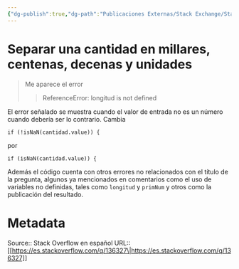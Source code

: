 ```yaml
---
{"dg-publish":true,"dg-path":"Publicaciones Externas/Stack Exchange/Stack Overflow en español/es.stackoverflow.com-136327.md","permalink":"/publicaciones-externas/stack-exchange/stack-overflow-en-espanol/es-stackoverflow-com-136327/","title":"Separar una cantidad en millares, centenas, decenas y unidades","hide":true,"noteIcon":"default","created":"2024-04-03T12:49:10.592-06:00","updated":"2024-04-05T16:43:52.955-06:00"}
---
```


# Separar una cantidad en millares, centenas, decenas y unidades

> Me aparece el error
>
> >ReferenceError: longitud is not defined

El error señalado se muestra cuando el valor de entrada no es un número cuando debería ser lo contrario. Cambia

    if (!isNaN(cantidad.value)) {

por

    if (isNaN(cantidad.value)) {

Además el código cuenta con otros errores no relacionados con el título de la pregunta, algunos ya mencionados en comentarios como el uso de variables no definidas, tales como `longitud` y `primNum` y otros como la publicación del resultado.

# Metadata
Source:: Stack Overflow en español
URL:: [[https://es.stackoverflow.com/q/136327\|https://es.stackoverflow.com/q/136327]]

